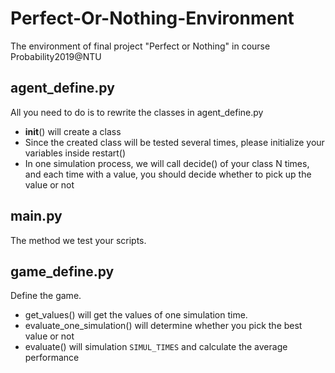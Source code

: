 # Perfect-Or-Nothing-Environment
The environment of final project "Perfect or Nothing" in course Probability2019@NTU

## agent_define.py
All you need to do is to rewrite the classes in agent_define.py
* __init__() will create a class
* Since the created class will be tested several times, please initialize your variables inside restart()
* In one simulation process, we will call decide() of your class N times, and each time with a value, you should decide whether to pick up the value or not

## main.py
The method we test your scripts.

## game_define.py
Define the game.
* get_values() will get the values of one simulation time.
* evaluate_one_simulation() will determine whether you pick the best value or not
* evaluate() will simulation `SIMUL_TIMES` and calculate the average performance